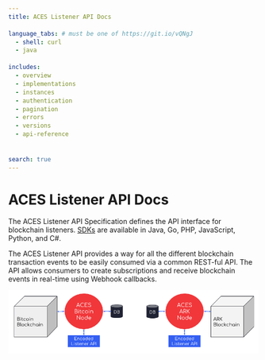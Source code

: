 ```yaml
---
title: ACES Listener API Docs

language_tabs: # must be one of https://git.io/vQNgJ
  - shell: curl
  - java

includes:
  - overview
  - implementations
  - instances
  - authentication
  - pagination
  - errors
  - versions
  - api-reference
  

search: true
---
```


# ACES Listener API Docs


The ACES Listener API Specification defines the API interface for blockchain listeners. 
[SDKs](https://github.com/ark-aces/aces-listener-api#sdks)
are available in Java, Go, PHP, JavaScript, Python, and C#.

The ACES Listener API provides a way for all the different blockchain transaction events to
 be easily consumed via a common REST-ful API. The API allows consumers to create subscriptions 
 and receive blockchain events in real-time using Webhook callbacks.

<img src="images/figures/aces-listeners.png" alt="ACES Listener Figure" />

